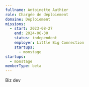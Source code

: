 ```yaml
---
fullname: Antoinette Authier
role: Chargée de déploiement
domaine: Déploiement
missions:
  - start: 2023-08-27
    end: 2024-06-30
    status: independent
    employer: Little Big Connection
    startups:
      - monstage
startups:
  - monstage
memberType: beta
---
```

Biz dev